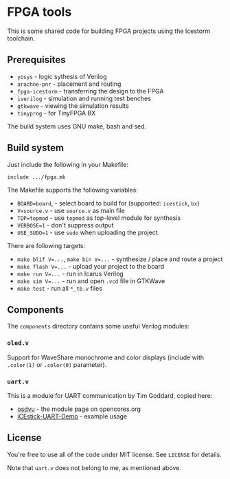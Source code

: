 # FPGA tools

This is some shared code for building FPGA projects using the Icestorm
toolchain.

## Prerequisites

- `yosys` - logic sythesis of Verilog
- `arachne-pnr` - placement and routing
- `fpga-icestorm` - transferring the design to the FPGA
- `iverilog` - simulation and running test benches
- `gtkwave` - viewing the simulation results
- `tinyprog` - for TinyFPGA BX

The build system uses GNU make, bash and sed.

## Build system

Just include the following in your Makefile:

    include .../fpga.mk

The Makefile supports the following variables:

- `BOARD=board`, - select board to build for (supported: `icestick`, `bx`)
- `V=source.v` - use `source.v` as main file
- `TOP=topmod` - use `topmod` as top-level module for synthesis
- `VERBOSE=1` - don't suppress output
- `USE_SUDO=1` - use `sudo` when uploading the project

There are following targets:

- `make blif V=...`, `make bin V=...` - synthesize / place and route a project
- `make flash V=...` - upload your project to the board
- `make run V=...` - run in Icarus Verilog
- `make sim V=...` - run and open `.vcd` file in GTKWave
- `make test` - run all `*_tb.v` files

## Components

The `components` directory contains some useful Verilog modules:

### `oled.v`

Support for WaveShare monochrome and color displays (include with `.color(1)` or
`.color(0)` parameter).

### `uart.v`

This is a module for UART communication by Tim Goddard, copied here:

- [osdvu](https://opencores.org/project/osdvu) - the module page on opencores.org
- [iCEstick-UART-Demo](https://github.com/cyrozap/iCEstick-UART-Demo) - example usage

## License

You're free to use all of the code under MIT license. See `LICENSE` for
details.

Note that `uart.v` does not belong to me, as mentioned above.
